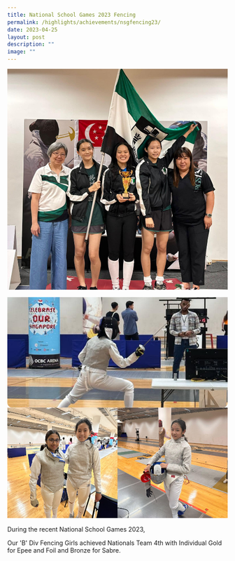 ```yaml
---
title: National School Games 2023 Fencing
permalink: /highlights/achievements/nsgfencing23/
date: 2023-04-25
layout: post
description: ""
image: ""
---
```

![Fencing at RGS](/images/fencing%202.png)

![](/images/fencing%201.png)

During the recent National School Games 2023,

Our 'B' Div Fencing Girls achieved Nationals Team 4th with Individual Gold for Epee and Foil and Bronze for Sabre.